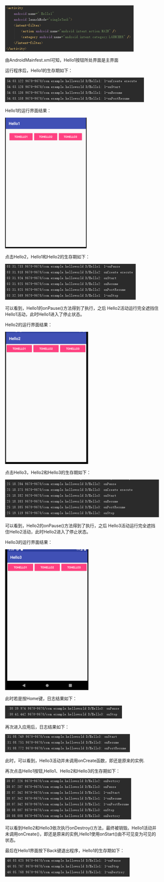![Image](https://github.com/Small-Windmill/2018118118_Android/raw/master/实验一/实验一过程图片/1.png)

由AndroidMainfest.xml可知，Hello1按钮所处界面是主界面

运行程序后，Hello1的生存期如下：

![Image](https://github.com/Small-Windmill/2018118118_Android/raw/master/实验一/实验一过程图片/2.png)

Hello1的运行界面结果：

![Image](https://github.com/Small-Windmill/2018118118_Android/raw/master/实验一/实验一过程图片/3.png)

点击Hello2，Hello1和Hello2的生存期如下：

![Image](https://github.com/Small-Windmill/2018118118_Android/raw/master/实验一/实验一过程图片/4.png)

可以看到，Hello1的onPause()方法得到了执行，之后 Hello2活动运行完全遮挡住Hello1活动，此时Hello1进入了停止状态。

Hello2的运行界面结果：

![Image](https://github.com/Small-Windmill/2018118118_Android/raw/master/实验一/实验一过程图片/5.png)

点击Hello3，Hello2和Hello3的生存期如下：

![Image](https://github.com/Small-Windmill/2018118118_Android/raw/master/实验一/实验一过程图片/6.png)

可以看到，Hello2的onPause()方法得到了执行，之后 Hello3活动运行完全遮挡住Hello2活动，此时Hello2进入了停止状态。

Hello3的运行界面结果：

![Image](https://github.com/Small-Windmill/2018118118_Android/raw/master/实验一/实验一过程图片/7.png)

此时若是按Home键，日志结果如下：

![Image](https://github.com/Small-Windmill/2018118118_Android/raw/master/实验一/实验一过程图片/8.png)

再次进入应用后，日志结果如下：

![Image](https://github.com/Small-Windmill/2018118118_Android/raw/master/实验一/实验一过程图片/9.png)

此时，可以看到，Hello3活动并未调用onCreate函数，即还是原来的实例.

再次点击Hello1按钮,Hello1、Hello2和Hello3的生存期如下：

![Image](https://github.com/Small-Windmill/2018118118_Android/raw/master/实验一/实验一过程图片/10.png)

可以看到Hello2和Hello3依次执行onDestroy()方法，最终被销毁。Hello1活动并未调用onCreate()，即还是原来的实例,Hello1使用onStart()由不可见变为可见的状态。

 

最后在Hello1界面按下Back键退出程序，Hello1的生存期如下：

![Image](https://github.com/Small-Windmill/2018118118_Android/raw/master/实验一/实验一过程图片/11.png)